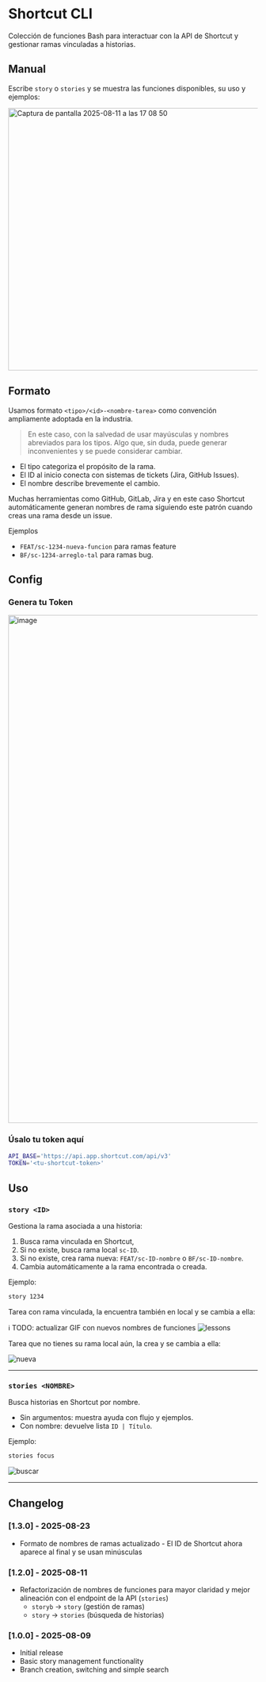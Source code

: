 # Shortcut CLI

Colección de funciones Bash para interactuar con la API de Shortcut y gestionar ramas vinculadas a historias.

## Manual

Escribe `story` o `stories` y se muestra las funciones disponibles, su uso y ejemplos:

<img width="766" height="529" alt="Captura de pantalla 2025-08-11 a las 17 08 50" src="https://github.com/user-attachments/assets/ac99ff9b-59ac-4a88-8772-9798b71c167e" />


## Formato

Usamos formato ⁠`<tipo>/<id>-<nombre-tarea>` como convención ampliamente adoptada en la industria.

> En este caso, con la salvedad de usar mayúsculas y nombres abreviados para los tipos. Algo que, sin duda, puede generar inconvenientes y se puede considerar cambiar.

- El tipo categoriza el propósito de la rama.
- El ID al inicio conecta con sistemas de tickets (Jira, GitHub Issues).
- El nombre describe brevemente el cambio.

Muchas herramientas como GitHub, GitLab, Jira y en este caso Shortcut automáticamente generan nombres de rama siguiendo este patrón cuando creas una rama desde un issue.

Ejemplos

- `FEAT/sc-1234-nueva-funcion` para ramas feature
- `BF/sc-1234-arreglo-tal` para ramas bug.



## Config

### Genera tu Token

<img width="1844" height="1024" alt="image" src="https://github.com/user-attachments/assets/3196df13-82ed-41b1-b451-4a262b1e85e3" />


### Úsalo tu token aquí

```bash
API_BASE='https://api.app.shortcut.com/api/v3'
TOKEN='<tu-shortcut-token>'
```

## Uso

### `story <ID>`
Gestiona la rama asociada a una historia:
1. Busca rama vinculada en Shortcut,
2. Si no existe, busca rama local `sc-ID`.
3. Si no existe, crea rama nueva: `FEAT/sc-ID-nombre` o `BF/sc-ID-nombre`.
4. Cambia automáticamente a la rama encontrada o creada.

Ejemplo:
```bash
story 1234
```

Tarea con rama vinculada, la encuentra también en local y se cambia a ella:

ℹ️ TODO: actualizar GIF con nuevos nombres de funciones
![lessons](https://github.com/user-attachments/assets/3c4218d4-e169-4208-95f5-e9dba1dfc582)

Tarea que no tienes su rama local aún, la crea y se cambia a ella:

![nueva](https://github.com/user-attachments/assets/62241264-dc54-4f5c-a070-6a0ff26548f2)



---

### `stories <NOMBRE>`
Busca historias en Shortcut por nombre.
- Sin argumentos: muestra ayuda con flujo y ejemplos.
- Con nombre: devuelve lista `ID | Título`.

Ejemplo:
```bash
stories focus
```

![buscar](https://github.com/user-attachments/assets/9fed318c-7bd1-49c7-94fa-9e8a42714478)


---

## Changelog

### [1.3.0] - 2025-08-23
- Formato de nombres de ramas actualizado - El ID de Shortcut ahora aparece al final y se usan minúsculas

### [1.2.0] - 2025-08-11
- Refactorización de nombres de funciones para mayor claridad y mejor alineación con el endpoint de la API (`stories`)
  - `storyb` → `story` (gestión de ramas)
  - `story` → `stories` (búsqueda de historias)

### [1.0.0] - 2025-08-09
- Initial release
- Basic story management functionality
- Branch creation, switching and simple search
